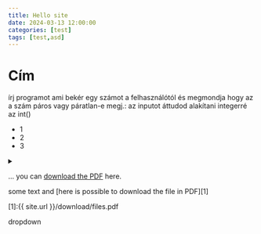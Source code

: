 ```yaml
---
title: Hello site
date: 2024-03-13 12:00:00
categories: [test]
tags: [test,asd]
---
```


# Cím
írj programot ami bekér egy számot a felhasználótól
és megmondja hogy az a szám páros vagy páratlan-e
megj.: az inputot áttudod alakítani integerré az int()

* 1
* 2
* 3
<details>
<summary>

</summary>

{% highlight python %}

{% endhighlight %}

</details>

... you can [download the PDF](/download/files.pdf) here.

some text and [here is possible to download the file in PDF][1]

[1]:{{ site.url }}/download/files.pdf

dropdown